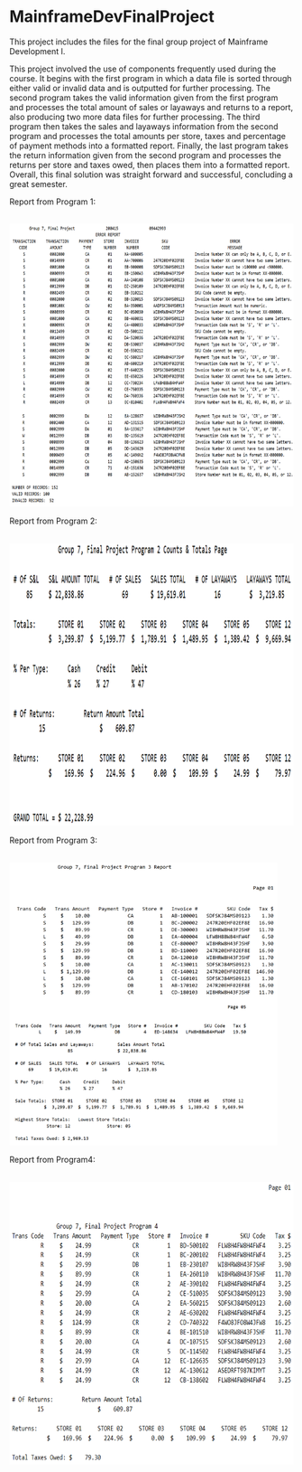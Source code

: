 # MainframeDevFinalProject
This project includes the files for the final group project of Mainframe Development I.

This project involved the use of components frequently used during the course. It begins with the first program in which a data file is sorted through either valid or invalid data and is outputted for further processing. The second program takes the valid information given from the first program and processes the total amount of sales or layaways and returns to a report, also producing two more data files for further processing. The third program then takes the sales and layaways information from the second program and processes the total amounts per store, taxes and percentage of payment methods into a formatted report. Finally, the last program takes the return information given from the second program and processes the returns per store and taxes owed, then places them into a formatted report. Overall, this final solution was straight forward and successful, concluding a great semester.

Report from Program 1:

<br>
<img height = "500" src = "https://github.com/jayagullano/MainframeDevFinalProject/blob/main/Report%20Images/Report%20Image%201.PNG"/>
<br>

Report from Program 2:

<br>
<img height = "500" src = "https://github.com/jayagullano/MainframeDevFinalProject/blob/main/Report%20Images/Report%20Image%202.PNG"/>
<br>

Report from Program 3:

<br>
<img height = "500" src = "https://github.com/jayagullano/MainframeDevFinalProject/blob/main/Report%20Images/Report%20Image%203.PNG"/>
<br> 

Report from Program4:

<br>
<img height = "500" src = "https://github.com/jayagullano/MainframeDevFinalProject/blob/main/Report%20Images/Report%20Image%204.PNG"/>
<br>

